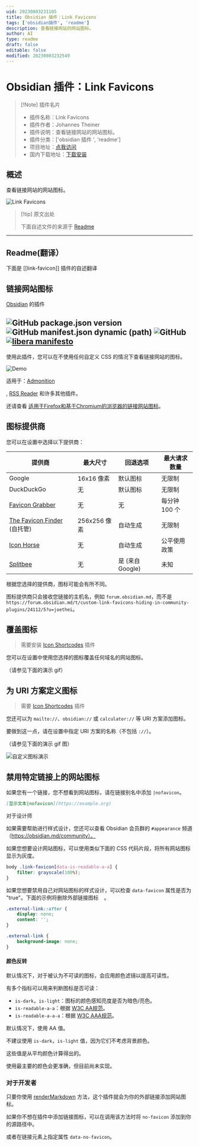 ```yaml
---
uid: 20230803231105
title: Obsidian 插件：Link Favicons
tags: ['obsidian插件', 'readme']
description: 查看链接网站的网站图标。
author: AI
type: readme
draft: false
editable: false
modified: 20230803232549
---
```


# Obsidian 插件：Link Favicons

> [!Note] 插件名片
> - 插件名称：Link Favicons
> - 插件作者：Johannes Theiner
> - 插件说明：查看链接网站的网站图标。
> - 插件分类：['obsidian 插件 ', 'readme']
> - 项目地址：[点我访问](https://github.com/joethei/obsidian-link-favicon)
> - 国内下载地址：[下载安装](https://pkmer.cn/products/plugin/pluginMarket/?link-favicon)

## 概述

查看链接网站的网站图标。

![Link Favicons](https://cdn.pkmer.cn/covers/link-favicon.png!pkmer)

> [!tip] 原文出处
>
>下面自述文件的来源于 [Readme](https://ghproxy.net/https://raw.githubusercontent.com/joethei/obsidian-link-favicon/master/README.md)
>

---

## Readme(翻译）

下面是 [[link-favicon]] 插件的自述翻译

## 链接网站图标

[Obsidian](https://obsidian.md) 的插件

![GitHub package.json version](https://img.shields.io/github/package-json/v/joethei/obsidian-link-favicon)
![GitHub manifest.json dynamic (path)](https://img.shields.io/github/manifest-json/minAppVersion/joethei/obsidian-link-favicon?label=lowest%20supported%20app%20version)
![GitHub](https://img.shields.io/github/license/joethei/obsidian-link-favicon)
[![libera manifesto](https://img.shields.io/badge/libera-manifesto-lightgrey.svg)](https://liberamanifesto.com)
---

使用此插件，您可以在不使用任何自定义 CSS 的情况下查看链接网站的图标。

![Demo](https://i.joethei.space/Obsidian_zWTByulHmW.png)

适用于：[Admonition](https://github.com/valentine195/obsidian-admonition)

, [RSS Reader](https://github.com/joethei/obsidian-rss) 和许多其他插件。

还请查看 [适用于Firefox和基于Chromium的浏览器的链接网站图标](https://github.com/joethei/browser-favicon-links)。

## 图标提供商

您可以在设置中选择以下提供商：

| 提供商                                                              | 最大尺寸  | 回退选项                | 最大请求数量    |
|--------------------------------------------------------------------|-----------|-------------------------|-----------------|
| Google                                                             | 16x16 像素 | 默认图标                | 无限制️         |
| DuckDuckGo                                                         | 无        | 默认图标                | 无限制          |
| [Favicon Grabber](https://favicongrabber.com/)                     | 无        | 无                      | 每分钟 100 个     |
| [The Favicon Finder](https://github.com/mat/besticon) (自托管)     | 256x256 像素 | 自动生成                | 无限制️         |
| [Icon Horse](https://icon.horse/)                                  | 无        | 自动生成                | 公平使用政策     |
| [Splitbee](https://github.com/splitbee/favicon-resolver)           | 无        | 是 (来自 Google)         | 未知            |

根据您选择的提供商，图标可能会有所不同。

图标提供商只会接收您链接的主机名，例如 `forum.obsidian.md`，而不是 `https://forum.obsidian.md/t/custom-link-favicons-hiding-in-community-plugins/24112/5?u=joethei`。

## 覆盖图标

> 需要安装 [Icon Shortcodes](https://github.com/aidenlx/obsidian-icon-shortcodes) 插件

您可以在设置中使用您选择的图标覆盖任何域名的网站图标。

（请参见下面的演示 gif）

## 为 URI 方案定义图标

> 需要 [Icon Shortcodes](https://github.com/aidenlx/obsidian-icon-shortcodes) 插件

您还可以为 `mailto://`、`obsidian://` 或 `calculator://` 等 URI 方案添加图标。

要做到这一点，请在设置中指定 URI 方案的名称（不包括 `://`）。

（请参见下面的演示 gif 图）

![自定义图标演示](https://i.joethei.space/IJkX7xvrUB.gif)

## 禁用特定链接上的网站图标

如果您有一个链接，您不想看到网站图标，请在链接别名中添加 `|nofavicon`。

```md
[显示文本|nofavicon](https://example.org)
```

对于设计师

如果需要帮助进行样式设计，您还可以查看 Obsidian 会员群的 `#appearance` 频道（<https://obsidian.md/community）。>

如果您想要设计网站图标，可以使用类似下面的 CSS 代码片段，将所有网站图标显示为灰度。

```css
body .link-favicon[data-is-readable-a-a] {
	filter: grayscale(100%);
}
```

如果您想要禁用自己对网站图标的样式设计，可以检查 `data-favicon` 属性是否为 "true"。下面的示例将删除外部链接图标<img src="https://upload.wikimedia.org/wikipedia/commons/thumb/6/6a/External_link_font_awesome.svg/240px-External_link_font_awesome.svg.png" height="15px">。

```css
.external-link::after {
	display: none;
	content: '';
}

.external-link {
	background-image: none;
}
```

#### 颜色反转

默认情况下，对于被认为不可读的图标，会应用颜色滤镜以提高可读性。

有多个指标可以用来判断图标是否可读：

- `is-dark`，`is-light`：图标的颜色感知亮度是否为暗色/亮色。
- `is-readable-a-a`：根据 [W3C AA规范](https://www.w3.org/TR/UNDERSTANDING-WCAG20/visual-audio-contrast-contrast.html)。
- `is-readable-a-a-a`：根据 [W3C AAA规范](https://www.w3.org/TR/UNDERSTANDING-WCAG20/visual-audio-contrast7.html)。

默认情况下，使用 AA 值。

不建议使用 `is-dark`，`is-light` 值，因为它们不考虑背景颜色。

这些值是从平均颜色计算得出的。

使用最主要的颜色会更准确，但目前尚未实现。

### 对于开发者

只要你使用 [renderMarkdown](https://marcus.se.net/obsidian-plugin-docs/api/classes/MarkdownRenderer#rendermarkdown) 方法，这个插件就会为你的外部链接添加网站图标。

如果你不想在插件中添加链接图标，可以在调用该方法时将 `no-favicon` 添加到你的源路径中。

或者在链接元素上指定属性 `data-no-favicon`。
